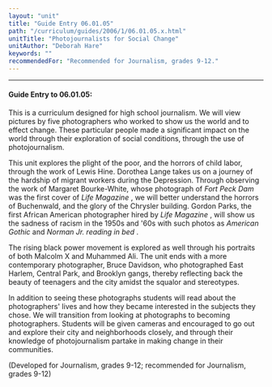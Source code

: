```yaml
---
layout: "unit"
title: "Guide Entry 06.01.05"
path: "/curriculum/guides/2006/1/06.01.05.x.html"
unitTitle: "Photojournalists for Social Change"
unitAuthor: "Deborah Hare"
keywords: ""
recommendedFor: "Recommended for Journalism, grades 9-12."
---
```

<body>
<hr/>
<h4>
Guide Entry to 06.01.05:
</h4>
<p>
This is a curriculum designed for high school journalism. We will view pictures by five photographers who worked to show us the world and to effect change. These particular people made a significant impact on the world through their exploration of social conditions, through the use of photojournalism.
</p>
<p>
This unit explores the plight of the poor, and the horrors of child labor, through the work of Lewis Hine. Dorothea Lange takes us on a journey of the hardship of migrant workers during the Depression. Through observing the work of Margaret Bourke-White, whose photograph of
<i>
Fort Peck Dam
</i>
was the first cover of
<i>
Life Magazine
</i>
, we will better understand the horrors of Buchenwald, and the glory of the Chrysler building. Gordon Parks, the first African American photographer hired by
<i>
Life Magazine
</i>
, will show us the sadness of racism in the 1950s and '60s with such photos as
<i>
American Gothic
</i>
and
<i>
Norman Jr. reading in bed
</i>
.
</p>
<p>
The rising black power movement is explored as well through his portraits of both Malcolm X and Muhammed Ali. The unit ends with a more contemporary photographer, Bruce Davidson, who photographed East Harlem, Central Park, and Brooklyn gangs, thereby reflecting back the beauty of teenagers and the city amidst the squalor and stereotypes.
</p>
<p>
In addition to seeing these photographs students will read about the photographers' lives and how they became interested in the subjects they chose. We will transition from looking at photographs to becoming photographers. Students will be given cameras and encouraged to go out and explore their city and neighborhoods closely, and through their knowledge of photojournalism partake in making change in their communities.
</p>
<p>
(Developed for Journalism, grades 9-12; recommended for Journalism, grades 9-12)
</p>
</body>
